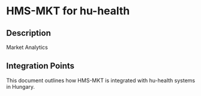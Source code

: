 # HMS-MKT for hu-health

## Description

Market Analytics

## Integration Points

This document outlines how HMS-MKT is integrated with hu-health systems in Hungary.
